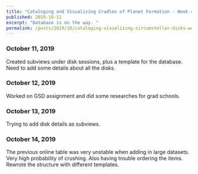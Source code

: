 ```yaml
---
title: "Cataloging and Visualizing Cradles of Planet Formation - Week 4"
published: 2019-10-11
excerpt: "Database is on the way. "
permalink: /posts/2019/10/cataloging-visualizing-circumstellar-disks-week4
---
```



### October 11, 2019

Created subviews under disk sessions, plus a template for the database. Need to add some details about all the disks. 


### October 12, 2019

Worked on GSD assignment and did some researches for grad schools. 

### October 13, 2019

Trying to add disk details as subviews.

### October 14, 2019

The previous online table was very unstable when adding in large datasets. Very high probability of crushing. Also having trouble ordering the items. Rewrote the structure with different templates. 

